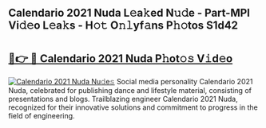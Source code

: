 ## Calendario 2021 Nuda L𝚎a𝚔ed N𝚞𝚍e - Part-MPI Vi𝚍𝚎o L𝚎a𝚔s - H𝚘𝚝 O𝚗𝚕yf𝚊ns P𝚑𝚘tos S1d42

# <h2><a href="http://kf6a3u1.oniu.top/?m=Calendario+2021+Nuda">🔗👉 🔴 Calendario 2021 Nuda P𝚑ot𝚘𝚜 V𝚒d𝚎o</a></h2>

[![Calendario 2021 Nuda Nu𝚍e𝚜](https://i.imgur.com/0qMVB7G.gif)](http://kf6a3u1.oniu.top/?m=Calendario+2021+Nuda)
Social media personality Calendario 2021 Nuda, celebrated for publishing dance and lifestyle material, consisting of presentations and blogs. Trailblazing engineer Calendario 2021 Nuda, recognized for their innovative solutions and commitment to progress in the field of engineering.  
